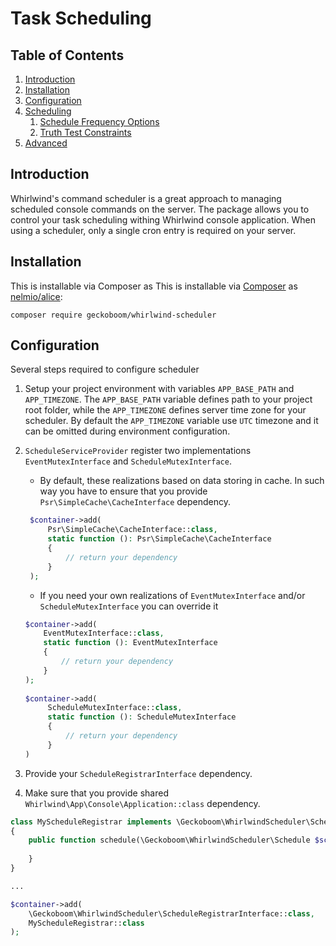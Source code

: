 # Task Scheduling

## Table of Contents

1. [Introduction](#introduction)
2. [Installation](#installation)
3. [Configuration](#configuration)
4. [Scheduling](doc/scheduling.md)
   1. [Schedule Frequency Options](doc/scheduling.md#schedule-frequency-options)
   1. [Truth Test Constraints](doc/scheduling.md#truth-test-constraints)
5. [Advanced](doc/advanced.md)

## Introduction

Whirlwind's command scheduler is a great approach to managing scheduled console commands on the server.
The package allows you to control your task scheduling withing Whirlwind console application. When using a
scheduler, only a single cron entry is required on your server.

## Installation

This is installable via Composer as This is installable via [Composer](https://getcomposer.org/) as
[nelmio/alice](https://packagist.org/packages/geckoboom/whirlwind-scheduler):

    composer require geckoboom/whirlwind-scheduler

## Configuration

Several steps required to configure scheduler

1. Setup your project environment with variables `APP_BASE_PATH` and `APP_TIMEZONE`. The `APP_BASE_PATH` variable 
defines path to your project root folder, while the `APP_TIMEZONE` defines server time zone for your scheduler. 
By default the `APP_TIMEZONE` variable use `UTC` timezone and it can be omitted during environment configuration.
2. `ScheduleServiceProvider` register two implementations `EventMutexInterface` and `ScheduleMutexInterface`.
   - By default, these realizations based on data storing in cache. In such way you have to ensure that you provide 
   `Psr\SimpleCache\CacheInterface` dependency. 
   
   ```php
    $container->add(
        Psr\SimpleCache\CacheInterface::class,
        static function (): Psr\SimpleCache\CacheInterface
        {
            // return your dependency
        }
    );
    ```
   
   - If you need your own realizations of `EventMutexInterface` and/or `ScheduleMutexInterface` you can override it
   
   ```php
   $container->add(
       EventMutexInterface::class,
       static function (): EventMutexInterface
       {
           // return your dependency
       }
   );
    
   $container->add(
        ScheduleMutexInterface::class,
        static function (): ScheduleMutexInterface
        {
            // return your dependency
        }
   )
   ```

3. Provide your `ScheduleRegistrarInterface` dependency.
4. Make sure that you provide shared `Whirlwind\App\Console\Application::class` dependency.

```php
class MyScheduleRegistrar implements \Geckoboom\WhirlwindScheduler\ScheduleRegistrarInterface
{
    public function schedule(\Geckoboom\WhirlwindScheduler\Schedule $schedule) : void{
    
    }
}

...

$container->add(
    \Geckoboom\WhirlwindScheduler\ScheduleRegistrarInterface::class,
    MyScheduleRegistrar::class
);
```

